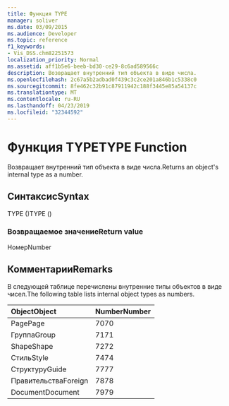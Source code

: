 ```yaml
---
title: Функция TYPE
manager: soliver
ms.date: 03/09/2015
ms.audience: Developer
ms.topic: reference
f1_keywords:
- Vis_DSS.chm82251573
localization_priority: Normal
ms.assetid: aff1b5e6-beeb-bd30-ce29-8c6ad589566c
description: Возвращает внутренний тип объекта в виде числа.
ms.openlocfilehash: 2c67a5b2adbad0f439c3c2ce201a846b1c5338c0
ms.sourcegitcommit: 8fe462c32b91c87911942c188f3445e85a54137c
ms.translationtype: MT
ms.contentlocale: ru-RU
ms.lasthandoff: 04/23/2019
ms.locfileid: "32344592"
---
```

# <a name="type-function"></a><span data-ttu-id="bb2a4-103">Функция TYPE</span><span class="sxs-lookup"><span data-stu-id="bb2a4-103">TYPE Function</span></span>

<span data-ttu-id="bb2a4-104">Возвращает внутренний тип объекта в виде числа.</span><span class="sxs-lookup"><span data-stu-id="bb2a4-104">Returns an object's internal type as a number.</span></span> 
  
## <a name="syntax"></a><span data-ttu-id="bb2a4-105">Синтаксис</span><span class="sxs-lookup"><span data-stu-id="bb2a4-105">Syntax</span></span>

<span data-ttu-id="bb2a4-106">TYPE ()</span><span class="sxs-lookup"><span data-stu-id="bb2a4-106">TYPE ()</span></span>
  
### <a name="return-value"></a><span data-ttu-id="bb2a4-107">Возвращаемое значение</span><span class="sxs-lookup"><span data-stu-id="bb2a4-107">Return value</span></span>

<span data-ttu-id="bb2a4-108">Номер</span><span class="sxs-lookup"><span data-stu-id="bb2a4-108">Number</span></span>
  
## <a name="remarks"></a><span data-ttu-id="bb2a4-109">Комментарии</span><span class="sxs-lookup"><span data-stu-id="bb2a4-109">Remarks</span></span>

<span data-ttu-id="bb2a4-110">В следующей таблице перечислены внутренние типы объектов в виде чисел.</span><span class="sxs-lookup"><span data-stu-id="bb2a4-110">The following table lists internal object types as numbers.</span></span>
  
|<span data-ttu-id="bb2a4-111">**Object**</span><span class="sxs-lookup"><span data-stu-id="bb2a4-111">**Object**</span></span>|<span data-ttu-id="bb2a4-112">**Number**</span><span class="sxs-lookup"><span data-stu-id="bb2a4-112">**Number**</span></span>|
|:-----|:-----|
|<span data-ttu-id="bb2a4-113">Page</span><span class="sxs-lookup"><span data-stu-id="bb2a4-113">Page</span></span>  <br/> |<span data-ttu-id="bb2a4-114">70</span><span class="sxs-lookup"><span data-stu-id="bb2a4-114">70</span></span>  <br/> |
|<span data-ttu-id="bb2a4-115">Группа</span><span class="sxs-lookup"><span data-stu-id="bb2a4-115">Group</span></span>  <br/> |<span data-ttu-id="bb2a4-116">71</span><span class="sxs-lookup"><span data-stu-id="bb2a4-116">71</span></span>  <br/> |
|<span data-ttu-id="bb2a4-117">Shape</span><span class="sxs-lookup"><span data-stu-id="bb2a4-117">Shape</span></span>  <br/> |<span data-ttu-id="bb2a4-118">72</span><span class="sxs-lookup"><span data-stu-id="bb2a4-118">72</span></span>  <br/> |
|<span data-ttu-id="bb2a4-119">Стиль</span><span class="sxs-lookup"><span data-stu-id="bb2a4-119">Style</span></span>  <br/> |<span data-ttu-id="bb2a4-120">74</span><span class="sxs-lookup"><span data-stu-id="bb2a4-120">74</span></span>  <br/> |
|<span data-ttu-id="bb2a4-121">Структуру</span><span class="sxs-lookup"><span data-stu-id="bb2a4-121">Guide</span></span>  <br/> |<span data-ttu-id="bb2a4-122">77</span><span class="sxs-lookup"><span data-stu-id="bb2a4-122">77</span></span>  <br/> |
|<span data-ttu-id="bb2a4-123">Правительства</span><span class="sxs-lookup"><span data-stu-id="bb2a4-123">Foreign</span></span>  <br/> |<span data-ttu-id="bb2a4-124">78</span><span class="sxs-lookup"><span data-stu-id="bb2a4-124">78</span></span>  <br/> |
|<span data-ttu-id="bb2a4-125">Document</span><span class="sxs-lookup"><span data-stu-id="bb2a4-125">Document</span></span>  <br/> |<span data-ttu-id="bb2a4-126">79</span><span class="sxs-lookup"><span data-stu-id="bb2a4-126">79</span></span>  <br/> |
   

